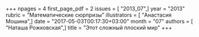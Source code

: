 +++
npages = 4
first_page_pdf = 2
issues = [ "2013_07",]
year = "2013"
rubric = "Математические сюрпризы"
illustrators = [ "Анастасия Мошина",]
date = "2017-05-03T00:17:30+03:00"
month = "07"
authors = [ "Наташа Рожковская",]
title = "Этот сложный плоский мир"
+++

